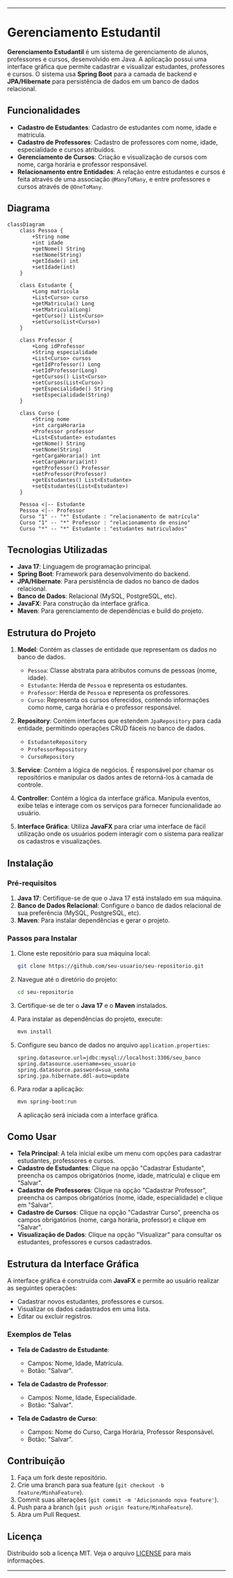 
---

# Gerenciamento Estudantil

**Gerenciamento Estudantil** é um sistema de gerenciamento de alunos, professores e cursos, desenvolvido em Java. A aplicação possui uma interface gráfica que permite cadastrar e visualizar estudantes, professores e cursos. O sistema usa **Spring Boot** para a camada de backend e **JPA/Hibernate** para persistência de dados em um banco de dados relacional.

## Funcionalidades

- **Cadastro de Estudantes**: Cadastro de estudantes com nome, idade e matrícula.
- **Cadastro de Professores**: Cadastro de professores com nome, idade, especialidade e cursos atribuídos.
- **Gerenciamento de Cursos**: Criação e visualização de cursos com nome, carga horária e professor responsável.
- **Relacionamento entre Entidades**: A relação entre estudantes e cursos é feita através de uma associação `@ManyToMany`, e entre professores e cursos através de `@OneToMany`.

## Diagrama

```mermaid
classDiagram
    class Pessoa {
        +String nome
        +int idade
        +getNome() String
        +setNome(String)
        +getIdade() int
        +setIdade(int)
    }

    class Estudante {
        +Long matricula
        +List<Curso> curso
        +getMatricula() Long
        +setMatricula(Long)
        +getCurso() List<Curso>
        +setCurso(List<Curso>)
    }

    class Professor {
        +Long idProfessor
        +String especialidade
        +List<Curso> cursos
        +getIdProfessor() Long
        +setIdProfessor(Long)
        +getCursos() List<Curso>
        +setCursos(List<Curso>)
        +getEspecialidade() String
        +setEspecialidade(String)
    }

    class Curso {
        +String nome
        +int cargaHoraria
        +Professor professor
        +List<Estudante> estudantes
        +getNome() String
        +setNome(String)
        +getCargaHoraria() int
        +setCargaHoraria(int)
        +getProfessor() Professor
        +setProfessor(Professor)
        +getEstudantes() List<Estudante>
        +setEstudantes(List<Estudante>)
    }

    Pessoa <|-- Estudante
    Pessoa <|-- Professor
    Curso "1" -- "*" Estudante : "relacionamento de matrícula"
    Curso "1" -- "*" Professor : "relacionamento de ensino"
    Curso "*" -- "*" Estudante : "estudantes matriculados"
```

## Tecnologias Utilizadas

- **Java 17**: Linguagem de programação principal.
- **Spring Boot**: Framework para desenvolvimento do backend.
- **JPA/Hibernate**: Para persistência de dados no banco de dados relacional.
- **Banco de Dados**: Relacional (MySQL, PostgreSQL, etc).
- **JavaFX**: Para construção da interface gráfica.
- **Maven**: Para gerenciamento de dependências e build do projeto.

## Estrutura do Projeto

1. **Model**: Contém as classes de entidade que representam os dados no banco de dados.
   - `Pessoa`: Classe abstrata para atributos comuns de pessoas (nome, idade).
   - `Estudante`: Herda de `Pessoa` e representa os estudantes.
   - `Professor`: Herda de `Pessoa` e representa os professores.
   - `Curso`: Representa os cursos oferecidos, contendo informações como nome, carga horária e o professor responsável.

2. **Repository**: Contém interfaces que estendem `JpaRepository` para cada entidade, permitindo operações CRUD fáceis no banco de dados.
   - `EstudanteRepository`
   - `ProfessorRepository`
   - `CursoRepository`

3. **Service**: Contém a lógica de negócios. É responsável por chamar os repositórios e manipular os dados antes de retorná-los à camada de controle.

4. **Controller**: Contém a lógica da interface gráfica. Manipula eventos, exibe telas e interage com os serviços para fornecer funcionalidade ao usuário.

5. **Interface Gráfica**: Utiliza **JavaFX** para criar uma interface de fácil utilização onde os usuários podem interagir com o sistema para realizar os cadastros e visualizações.

## Instalação

### Pré-requisitos

1. **Java 17**: Certifique-se de que o Java 17 está instalado em sua máquina.
2. **Banco de Dados Relacional**: Configure o banco de dados relacional de sua preferência (MySQL, PostgreSQL, etc).
3. **Maven**: Para instalar dependências e gerar o projeto.

### Passos para Instalar

1. Clone este repositório para sua máquina local:

   ```bash
   git clone https://github.com/seu-usuario/seu-repositorio.git
   ```

2. Navegue até o diretório do projeto:

   ```bash
   cd seu-repositorio
   ```

3. Certifique-se de ter o **Java 17** e o **Maven** instalados.

4. Para instalar as dependências do projeto, execute:

   ```bash
   mvn install
   ```

5. Configure seu banco de dados no arquivo `application.properties`:

   ```properties
   spring.datasource.url=jdbc:mysql://localhost:3306/seu_banco
   spring.datasource.username=seu_usuario
   spring.datasource.password=sua_senha
   spring.jpa.hibernate.ddl-auto=update
   ```

6. Para rodar a aplicação:

   ```bash
   mvn spring-boot:run
   ```

   A aplicação será iniciada com a interface gráfica.

## Como Usar

- **Tela Principal**: A tela inicial exibe um menu com opções para cadastrar estudantes, professores e cursos.
- **Cadastro de Estudantes**: Clique na opção "Cadastrar Estudante", preencha os campos obrigatórios (nome, idade, matrícula) e clique em "Salvar".
- **Cadastro de Professores**: Clique na opção "Cadastrar Professor", preencha os campos obrigatórios (nome, idade, especialidade) e clique em "Salvar".
- **Cadastro de Cursos**: Clique na opção "Cadastrar Curso", preencha os campos obrigatórios (nome, carga horária, professor) e clique em "Salvar".
- **Visualização de Dados**: Clique na opção "Visualizar" para consultar os estudantes, professores e cursos cadastrados.

## Estrutura da Interface Gráfica

A interface gráfica é construída com **JavaFX** e permite ao usuário realizar as seguintes operações:

- Cadastrar novos estudantes, professores e cursos.
- Visualizar os dados cadastrados em uma lista.
- Editar ou excluir registros.

### Exemplos de Telas

- **Tela de Cadastro de Estudante**:
  - Campos: Nome, Idade, Matrícula.
  - Botão: "Salvar".

- **Tela de Cadastro de Professor**:
  - Campos: Nome, Idade, Especialidade.
  - Botão: "Salvar".

- **Tela de Cadastro de Curso**:
  - Campos: Nome do Curso, Carga Horária, Professor Responsável.
  - Botão: "Salvar".

## Contribuição

1. Faça um fork deste repositório.
2. Crie uma branch para sua feature (`git checkout -b feature/MinhaFeature`).
3. Commit suas alterações (`git commit -m 'Adicionando nova feature'`).
4. Push para a branch (`git push origin feature/MinhaFeature`).
5. Abra um Pull Request.

## Licença

Distribuído sob a licença MIT. Veja o arquivo [LICENSE](LICENSE) para mais informações.

---
